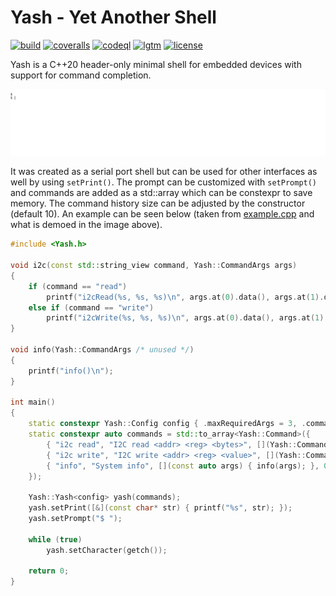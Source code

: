 # Yash - Yet Another Shell

[![build](https://github.com/bang-olufsen/yash/actions/workflows/build.yml/badge.svg)](https://github.com/bang-olufsen/yash/actions/workflows/build.yml) [![coveralls](https://coveralls.io/repos/github/bang-olufsen/yash/badge.svg?branch=main)](https://coveralls.io/github/bang-olufsen/yash?branch=main) [![codeql](https://github.com/bang-olufsen/yash/actions/workflows/codeql-analysis.yml/badge.svg)](https://github.com/bang-olufsen/yash/actions/workflows/codeql-analysis.yml) [![lgtm](https://img.shields.io/lgtm/grade/cpp/g/bang-olufsen/yash.svg?logo=lgtm&logoWidth=18)](https://lgtm.com/projects/g/bang-olufsen/yash/context:cpp) [![license](https://img.shields.io/badge/license-MIT_License-blue.svg?style=flat)](LICENSE)

Yash is a C++20 header-only minimal shell for embedded devices with support for command completion.

![](https://raw.githubusercontent.com/bang-olufsen/yash/main/example/example.gif)

 It was created as a serial port shell but can be used for other interfaces as well by using `setPrint()`. The prompt can be customized with `setPrompt()` and commands are added as a std::array which can be constexpr to save memory. The command history size can be adjusted by the constructor (default 10). An example can be seen below (taken from [example.cpp](https://github.com/bang-olufsen/yash/blob/main/example/example.cpp) and what is demoed in the image above).

```cpp
#include <Yash.h>

void i2c(const std::string_view command, Yash::CommandArgs args)
{
    if (command == "read")
        printf("i2cRead(%s, %s, %s)\n", args.at(0).data(), args.at(1).data(), args.at(2).data());
    else if (command == "write")
        printf("i2cWrite(%s, %s, %s)\n", args.at(0).data(), args.at(1).data(), args.at(2).data());
}

void info(Yash::CommandArgs /* unused */)
{
    printf("info()\n");
}

int main()
{
    static constexpr Yash::Config config { .maxRequiredArgs = 3, .commandHistorySize = 10 };
    static constexpr auto commands = std::to_array<Yash::Command>({
        { "i2c read", "I2C read <addr> <reg> <bytes>", [](Yash::CommandArgs args) { i2c("read", args); }, 3 },
        { "i2c write", "I2C write <addr> <reg> <value>", [](Yash::Commands args) { i2c("write", args); }, 3 },
        { "info", "System info", [](const auto args) { info(args); }, 0 }, // OR auto if preffered
    });

    Yash::Yash<config> yash(commands);
    yash.setPrint([&](const char* str) { printf("%s", str); });
    yash.setPrompt("$ ");

    while (true)
        yash.setCharacter(getch());

    return 0;
}
```
